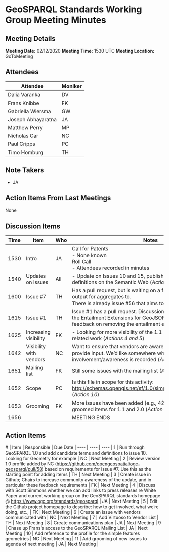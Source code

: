 # GeoSPARQL Standards Working Group Meeting Minutes
## Meeting Details
**Meeting Date:** 02/12/2020
**Meeting Time:** 1530 UTC
**Meeting Location:** GoToMeeting  

## Attendees
Attendee | Moniker |
---- | ---- |
Dalia Varanka | DV |
Frans Knibbe | FK |
Gabriella Wiersma | GW |
Joseph Abhayaratna | JA |
Matthew Perry | MP |
Nicholas Car | NC |
Paul Cripps | PC |
Timo Homburg | TH |

## Note Takers
- JA

## Action Items From Last Meetings
None

## Discussion Items
Time | Item | Who | Notes |
---- | ---- | ---- | ---- |
1530 | Intro | JA | Call for Patents <BR/> - None known <BR/> Roll Call <BR/> - Attendees recorded in minutes |
1540 | Updates on issues | All | - Update on Issues 10 and 15, publishing the underlying definitions on the Semantic Web (*Action 1*) |
1600 | Issue #7 | TH | Has a pull request, but is waiting on a functions artefact to add the output for aggregates to. <BR/> There is already issue #56 that aims to address these (*Action 2*) |
1615 | Issue #1 | TH | Issue #1 has a pull request. Discussion suggests we will not add the Entailment Extensions for GeoJSON. We will also look to seek feedback on removing the entailment extensions in 2.0. (*Action 3*) |
1625 | Increasing visibility | FK | - Looking for more visibility of the 1.1 GeoSPARQL update and related work (*Actions 4 and 5*) |
1642 | Visibility with vendors | NC | Want to ensure that vendors are aware of our activities, and provide input. We’d like somewhere where we vendor involvement/awareness is recorded (*Actions 6, 7, and 8*) |
1651 | Mailing list | FK | Still some issues with the mailing list (*Action 9*) |
1652 | Scope | PC | Is this file in scope for this activity: http://schemas.opengis.net/sf/1.0/simple_features_geometries.rdf (*Action 10*) |
1653 | Grooming | FK | More issues have been added (e.g., 42 and 43) since we groomed items for 1.1 and 2.0 (*Action 11*) |
1656 | | | MEETING ENDS |

## Action Items
\# | Item | Responsible | Due Date |
---- | ---- | ---- |
1 | Run through GeoSPARQL 1.0 and add candidate terms and definitions to issue 10. Looking for Geometry for example | NC | Next Meeting |
2 | Review version 1.0 profile added by NC (https://github.com/opengeospatial/ogc-geosparql/pull/58) based on requirements for Issue #7. Use this as the starting point for adding items | TH | Next Meeting |
3 | Create issue in Github; Chairs to increase community awareness of the update, and in particular these feedback requirements | FK | Next Meeting |
4 | Discuss with Scott Simmons whether we can add links to press releases re White Paper and current working group on the GeoSPARQL standards homepage @ https://www.ogc.org/standards/geosparql | JA | Next Meeting |
5 | Edit the Github project homepage to describe: how to get involved, what we’re doing, etc., | FK | Next Meeting |
6 | Create an issue with vendors communicated with | NC | Next Meeting |
7 | Add Virtuoso to Vendor List | TH | Next Meeting |
8 | Create communications plan | JA | Next Meeting |
9 | Chase up Frans's access to the GeoSPARQL Mailing List | JA | Next Meeting |
10 | Add reference to the profile for the simple features geometries | NC | Next Meeting |
11 | Add grooming of new issues to agenda of next meeting | JA | Next Meeting |
